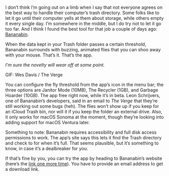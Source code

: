 I don’t think I’m going out on a limb when I say that not everyone agrees on the best way to handle their computer’s trash directory. Some folks like to let it go until their computer yells at them about storage, while others empty it every single day. I’m somewhere in the middle, but I do try not to let it go too far. And I think I found the best tool for that job a couple of days ago: [Bananabin](https://leonschrijvers.lemonsqueezy.com/checkout).

When the data kept in your Trash folder passes a certain threshold, Bananabin surrounds with buzzing, animated flies that you can shoo away with your mouse. That’s it. That’s the app.

*I’m sure the novelty will wear off at some point.*

GIF: Wes Davis / The Verge

You can configure the fly threshold from the app’s icon in the menu bar; the three options are Janitor Mode (10MB), The Recycler (1GB), and Garbage Hoarder (10GB). The app free right now, while it’s in beta. Leon Schrijvers, one of Bananabin’s developers, said in an email to *The Verge* that they’re still working out some bugs (heh). The flies won’t show up if you keep for an iCloud Trash bin, nor will it if you keep the folder an external drive. Also, it only works for macOS Sonoma at the moment, though they’re looking into adding support for macOS Ventura later.

Something to note: Bananabin requires accessibility and full disk access permissions to work. The app’s site says this lets it find the Trash directory and check to for when it’s full. That seems plausible, but it’s something to know, in case it’s a dealbreaker for you.

If that’s fine by you, you can try the app by heading to Bananabin’s website (here’s the [link one more time](https://leonschrijvers.lemonsqueezy.com/checkout)). You have to provide an email address to get a download link.
